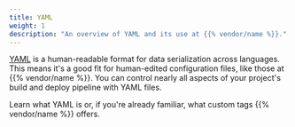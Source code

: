 ```yaml
---
title: YAML
weight: 1
description: "An overview of YAML and its use at {{% vendor/name %}}." 
---
```


[YAML](https://en.wikipedia.org/wiki/YAML) is a human-readable format for data serialization across languages.
This means it's a good fit for human-edited configuration files, like those at {{% vendor/name %}}.
You can control nearly all aspects of your project's build and deploy pipeline with YAML files.

Learn what YAML is or, if you're already familiar, what custom tags {{% vendor/name %}} offers.
